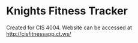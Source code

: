 # Knights Fitness Tracker
Created for CIS 4004.
Website can be accessed at http://cisfitnessapp.ct.ws/
